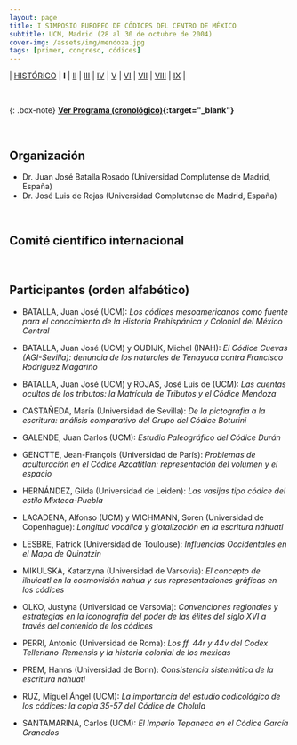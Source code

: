 ```yaml
---
layout: page
title: I SIMPOSIO EUROPEO DE CÓDICES DEL CENTRO DE MÉXICO
subtitle: UCM, Madrid (28 al 30 de octubre de 2004)
cover-img: /assets/img/mendoza.jpg
tags: [primer, congreso, códices]
---
```


| [HISTÓRICO](/congresos/codices/historico) | **I** | [II](/congresos/codices/ii) | [III](/congresos/codices/iii) | [IV](/congresos/codices/iv) | [V](/congresos/codices/v) | [VI](/congresos/codices/vi) | [VII](/congresos/codices/vii) | [VIII](/congresos/codices/viii) | [IX](/congresos/codices/ix) |

<br/>

{: .box-note}
**[Ver Programa (cronológico)](/congresos/codices/i/docs/I-Congreso-2004.pdf){:target="_blank"}**

<br/>

## Organización

 - Dr. Juan José Batalla Rosado (Universidad Complutense de Madrid, España)
 - Dr. José Luis de Rojas (Universidad Complutense de Madrid, España)

<br/>

## Comité científico internacional


<br/>

## Participantes (orden alfabético)

- BATALLA, Juan José (UCM): *Los códices mesoamericanos como fuente para el conocimiento de la Historia Prehispánica y Colonial del México Central*

- BATALLA, Juan José (UCM) y OUDIJK, Michel (INAH): *El Códice Cuevas (AGI-Sevilla): denuncia de los naturales de Tenayuca contra Francisco Rodríguez Magariño*

- BATALLA, Juan José (UCM) y ROJAS, José Luis de (UCM): *Las cuentas ocultas de los tributos: la Matrícula de Tributos y el Códice Mendoza*

- CASTAÑEDA, María (Universidad de Sevilla): *De la pictografía a la escritura: análisis comparativo del Grupo del Códice Boturini*

- GALENDE, Juan Carlos (UCM): *Estudio Paleográfico del Códice Durán*

- GENOTTE, Jean-François (Universidad de París): *Problemas de aculturación en el Códice Azcatitlan: representación del volumen y el espacio*

- HERNÁNDEZ, Gilda (Universidad de Leiden): *Las vasijas tipo códice del estilo Mixteca-Puebla*

- LACADENA, Alfonso (UCM) y WICHMANN, Soren (Universidad de Copenhague): *Longitud vocálica y glotalización en la escritura náhuatl*

- LESBRE, Patrick (Universidad de Toulouse): *Influencias Occidentales en el Mapa de Quinatzin*

- MIKULSKA, Katarzyna (Universidad de Varsovia): *El concepto de ilhuicatl en la cosmovisión nahua y sus representaciones gráficas en los códices*

- OLKO, Justyna (Universidad de Varsovia): *Convenciones regionales y estrategias en la iconografía del poder de las élites del siglo XVI a través del contenido de los códices*

- PERRI, Antonio (Universidad de Roma): *Los ff. 44r y 44v del Codex Telleriano-Remensis y la historia colonial de los mexicas*

- PREM, Hanns (Universidad de Bonn): *Consistencia sistemática de la escritura nahuatl*

- RUZ, Miguel Ángel (UCM): *La importancia del estudio codicológico de los códices: la copia 35-57 del Códice de Cholula*

- SANTAMARINA, Carlos (UCM): *El Imperio Tepaneca en el Códice García Granados*
